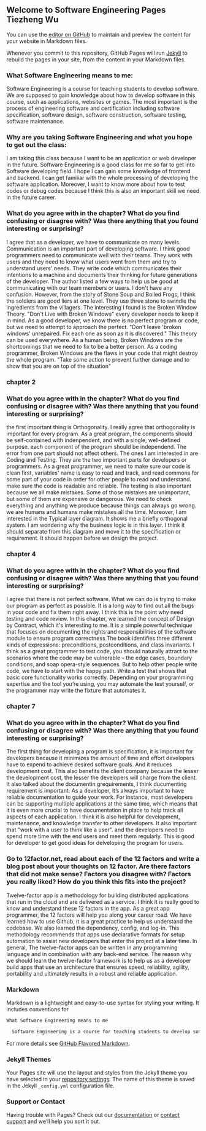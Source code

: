 ## Welcome to Software Engineering Pages Tiezheng Wu

You can use the [editor on GitHub](https://github.com/Aixinjuluo/Aixinjuluo.github.io/edit/master/index.md) to maintain and preview the content for your website in Markdown files.

Whenever you commit to this repository, GitHub Pages will run [Jekyll](https://jekyllrb.com/) to rebuild the pages in your site, from the content in your Markdown files.

### What Software Engineering means to me:

  Software Engineering is a course for teaching students to develop software. We are supposed to gain knowledge about how to develop software in this course, such as applications, websites or games. The most important is the process of engineering software and certification including software specification, software design, software construction, software testing, software maintenance. 


### Why are you taking Software Engineering and what you hope to get out the class:

  I am taking this class because I want to be an application or web developer in the future. Software Engineering is a good class for me so far to get into Software developing field. I hope I can gain some knowledge of frontend and backend. I can get familiar with the whole processing of developing the software application.  Moreover, I want to know more about how to test codes or debug codes because I think this is also an important skill we need in the future career. 

### What do you agree with in the chapter?  What do you find confusing or disagree with?  Was there anything that you found interesting or surprising?

  I agree that as a developer, we have to communicate on many levels. Communication is an important part of developing software. I think good programmers need to communicate well with their teams. They work with users and they need to know what users went from them and try to understand users' needs. They write code which communicates their intentions to a machine and documents their thinking for future generations of the developer. The author listed a few ways to help us be good at communicating with our team members or users. 
  I don't have any confusion. However, from the story of Stone Soup and Boiled Frogs, I think the soldiers are good liers at one level. They use three stone to swindle the ingredients from the villagers. 
  The interesting I found is the Broken Window Theory. "Don't Live with Broken Windows" every developer needs to keep it in mind. As a good developer, we know there is no perfect program or code, but we need to attempt to approach the perfect. "Don't leave 'broken windows' unrepaired. Fix each one as soon as it is discovered." This theory can be used everywhere. As a human being, Broken Windows are the shortcomings that we need to fix to be a better person. As a coding programmer, Broken Windows are the flaws in your code that might destroy the whole program. "Take some action to prevent further damage and to show that you are on top of the situation"

### chapter 2 
### What do you agree with in the chapter?  What do you find confusing or disagree with?  Was there anything that you found interesting or surprising?
  the first important thing is Orthogonality. I really agree that orthogonality is important for every program. As a great program, the components should be self-contained with indenpendent, and with a single, well-defined purpose. each component of the program should be independend. The error from one part should not affect others. 
The ones I am interested in are Coding and Testing. They are the two important parts for developers or programmers. As a great programmer, we need to make sure our code is clean first, variables' name is easy to read and track, and read commons for some part of your code in order for other people to read and understand. make sure the code is readable and reliable. The testing is also important because we all make mistakes. Some of those mistakes are unimportant, but some of them are expensive or dangerous. We need to check everything and anything we produce because things can always go wrong. we are humans and humans make mistakes all the time.
Moreover, I am interested in the Typical layer diagram. It shows me a briefly orthogonal system. I am wondering why the business logic is in this layer. I think it should separate from this diagram and move it to the specification or requirement. It should happen before we design the project. 

### chapter 4
### What do you agree with in the chapter?  What do you find confusing or disagree with?  Was there anything that you found interesting or surprising?
  I agree that there is not perfect software. What we can do is trying to make our program as perfect as possible. It is a long way to find out all the bugs in your code and fix them right away. I think this is the point why need testing and code review. In this chapter, we learned the concept of Design by Contract, which it's interesting to me. It is a simple powerful technique that focuses on documenting the rights and responsibilities of the software module to ensure program correctness.The book identifies three different kinds of expressions: preconditions, postconditions, and class invariants. 
  I think as a great programmer to test code, you should naturally attract to the scenarios where the code may be vulnerable – the edge cases, boundary conditions, and soap opera-style sequences. But to help other people write code, we have to start with the happy path. Write a test that shows that basic core functionality works correctly. Depending on your programming expertise and the tool you’re using, you may automate the test yourself, or the programmer may write the fixture that automates it.
  
### chapter 7 
### What do you agree with in the chapter?  What do you find confusing or disagree with?  Was there anything that you found interesting or surprising?
  The first thing for developing a program is specification, it is important for developers because it minimizes the amount of time and effort developers have to expend to achieve desired software goals. And it reduces development cost. This also benefits the client company because the lesser the development cost, the lesser the developers will charge from the client.  It also talked about the documentin grequirements, I think ducumenting requirement is important. As a developer, it’s always important to have reliable documentation to guide your work. For instance, most developers can be supporting multiple applications at the same time, which means that it is even more crucial to have documentation in place to help track all aspects of each application. I think it is also helpful for development, maintenance, and knowledge transfer to other developers. It also important that "work with a user to think like a user". and the developers need to spend more time with the end users and meet them regularly. This is good for developer to get good ideas for delveloping the program for users. 
  
### Go to 12factor.net, read about each of the 12 factors and write a blog post about your thoughts on 12 factor.  Are there factors that did not make sense? Factors you disagree with?  Factors you really liked? How do you think this fits into the project?

Twelve-factor app is a methodology for building distributed applications that run in the cloud and are delivered as a service. I think it is really good to know and understand these 12 factors in the app. As a great app programmer, the 12 factors will help you along your career road. We have learned how to use Github, it is a great practice to help us understand the codebase. We also learned the dependency, config, and log-in. This methodology recommends that apps use declarative formats for setup automation to assist new developers that enter the project at a later time. In general, The twelve-factor apps can be written in any programming language and in combination with any back-end service. The reason why we should learn the twelve-factor framework is to help us as a developer build apps that use an architecture that ensures speed, reliability, agility, portability and ultimately results in a robust and reliable application.

### Markdown

Markdown is a lightweight and easy-to-use syntax for styling your writing. It includes conventions for

```markdown
What Software Engineering means to me

  Software Engineering is a course for teaching students to develop software. We are supposed to gian knowledge about how to develop software in this course, such as applications, websites or games. The most important is the process of engineering software and critification including software specification, software design, software construction, software teasting, software maintenance. 


```

For more details see [GitHub Flavored Markdown](https://guides.github.com/features/mastering-markdown/).

### Jekyll Themes

Your Pages site will use the layout and styles from the Jekyll theme you have selected in your [repository settings](https://github.com/Aixinjuluo/Aixinjuluo.github.io/settings). The name of this theme is saved in the Jekyll `_config.yml` configuration file.

### Support or Contact

Having trouble with Pages? Check out our [documentation](https://help.github.com/categories/github-pages-basics/) or [contact support](https://github.com/contact) and we’ll help you sort it out.
